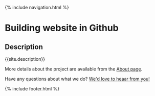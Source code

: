  {% include navigation.html %}


# Building website in Github 

## Description
{{site.description}}

More details about the project are available from the [About page](about).

Have any questions about what we do? [We'd love to heaar from you!](mailto:{{site.email}})

{% include footer.html %}


